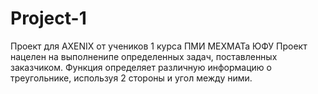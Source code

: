 # Project-1
Проект для AXENIX от учеников 1 курса ПМИ МЕХМАТа ЮФУ
Проект нацелен на выполненипе определенных задач, поставленных заказчиком.
Функция определяет различную информацию о треугольнике, используя 2 стороны и угол между ними.
